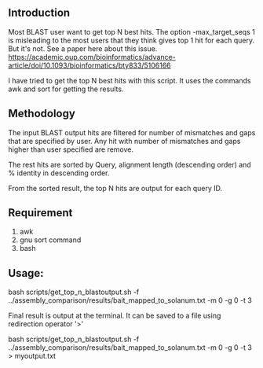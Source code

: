 ## Introduction

Most BLAST user want to get top N best hits. The option -max_target_seqs 1 is misleading to the most users that they think gives top 1 hit for each query. But it's not. See a paper here about this issue. https://academic.oup.com/bioinformatics/advance-article/doi/10.1093/bioinformatics/bty833/5106166

I have tried to get the top N best hits with this script. It uses the commands awk and sort for getting the results.

## Methodology

The input BLAST output hits are filtered for number of mismatches and gaps that are specified by user. Any hit with number of mismatches and gaps higher than user specified are remove.

The rest hits are sorted by Query, alignment length (descending order) and % identity in descending order.

From the sorted result, the top N hits are output for each query ID.

## Requirement

1) awk
2) gnu sort command
3) bash

## Usage:

bash scripts/get_top_n_blastoutput.sh -f ../assembly_comparison/results/bait_mapped_to_solanum.txt -m 0 -g 0 -t 3

Final result is output at the terminal. It can be saved to a file using redirection operator '>'

bash scripts/get_top_n_blastoutput.sh -f ../assembly_comparison/results/bait_mapped_to_solanum.txt -m 0 -g 0 -t 3 > myoutput.txt
